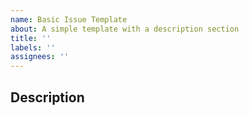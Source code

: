 ```yaml
---
name: Basic Issue Template
about: A simple template with a description section
title: ''
labels: ''
assignees: ''
---
```


## Description

